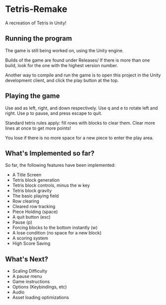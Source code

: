 # Tetris-Remake
A recreation of Tetris in Unity!


## Running the program
The game is still being worked on, using the Unity engine.

Builds of the game are found under Releases/
If there is more than one build, look for the one with the highest version number.

Another way to compile and run the game is to open this
project in the Unity development client, and click the
play button at the top.

## Playing the game
Use asd as left, right, and down respectively. Use q and e to rotate left and right.
Use p to pause, and press escape to quit.

Standard tetris rules apply: fill rows with blocks to clear them. Clear more lines at
once to get more points!

You lose if there is no more space for a new piece to enter the play area.



## What's Implemented so far?

So far, the following features have been implemented:

* A Title Screen
* Tetris block generation
* Tetris block controls, minus the w key
* Tetris block gravity
* The basic playing field
* Row clearing
* Cleared row tracking
* Piece Holding (space)
* A quit button (esc)
* Pause (p)
* Forcing blocks to the bottom instantly (w)
* A lose condition (no space for a new block)
* A scoring system
* High Score Saving


## What's Next?

* Scaling Difficulty
* A pause menu
* Game instructions
* Options (Keybindings, etc)
* Audio
* Asset loading optimizations



